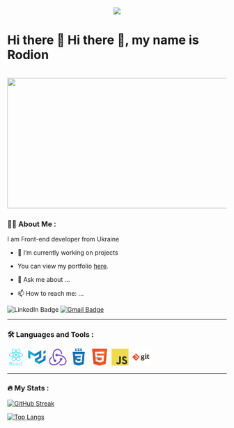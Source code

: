 ### 

<div id="header" align="center">
  <img src="https://media.giphy.com/media/M9gbBd9nbDrOTu1Mqx/giphy.gif" width="100"/>
</div>

<h1>
  Hi there 👋 Hi there 👋, my name is Rodion
</h1>
 <div> <img src="https://komarev.com/ghpvc/?username=RodionKipitok&style=flat-square&color=blue" alt=""/></div>
<div align="center">
  <img src="https://media.giphy.com/media/dWesBcTLavkZuG35MI/giphy.gif" width="600" height="300"/>
</div>

### :man_technologist: About Me :
I am Front-end developer from Ukraine
- 🔭 I’m currently working on projects
- You can view my portfolio <a href=''>here</a>.
- 💬 Ask me about ...


- 📫 How to reach me: ...
<div id='badges>
   <a href=''><img src='https://img.shields.io/badge/LinkedIn-blue?style=for-the-badge&logo=youtube&logoColor=white' alt='LinkedIn Badge'/></a>
   <a href=''><img src='https://img.shields.io/badge/Gamil-red?style=for-the-badge&logo=youtube&logoColor=white' alt= 'Gmail Badge'/></a>
   <a href=''><img src='' alt/></a>
</div>

---

### :hammer_and_wrench: Languages and Tools :

<div>
  <img src="https://github.com/devicons/devicon/blob/master/icons/react/react-original-wordmark.svg" title="React" alt="React" width="40" height="40"/>&nbsp;
  <img src="https://github.com/devicons/devicon/blob/master/icons/materialui/materialui-original.svg" title="Material UI" alt="Material UI" width="40" height="40"/>&nbsp;
  <img src="https://github.com/devicons/devicon/blob/master/icons/redux/redux-original.svg" title="Redux" alt="Redux " width="40" height="40"/>&nbsp;
  <img src="https://github.com/devicons/devicon/blob/master/icons/css3/css3-plain-wordmark.svg"  title="CSS3" alt="CSS" width="40" height="40"/>&nbsp;
  <img src="https://github.com/devicons/devicon/blob/master/icons/html5/html5-original.svg" title="HTML5" alt="HTML" width="40" height="40"/>&nbsp;
  <img src="https://github.com/devicons/devicon/blob/master/icons/javascript/javascript-original.svg" title="JavaScript" alt="JavaScript" width="40" height="40"/>&nbsp;
  <img src="https://github.com/devicons/devicon/blob/master/icons/git/git-original-wordmark.svg" title="Git" **alt="Git" width="40" height="40"/>  

</div>

---

### :fire: My Stats :

[![GitHub Streak](https://streak-stats.demolab.com/?user=RodionKipitok)](https://git.io/streak-stats)

[![Top Langs](https://github-readme-stats.vercel.app/api/top-langs/?username=RodionKipitok&layout=compact&theme=vision-friendly-dark)](https://github.com/anuraghazra/github-readme-stats)
